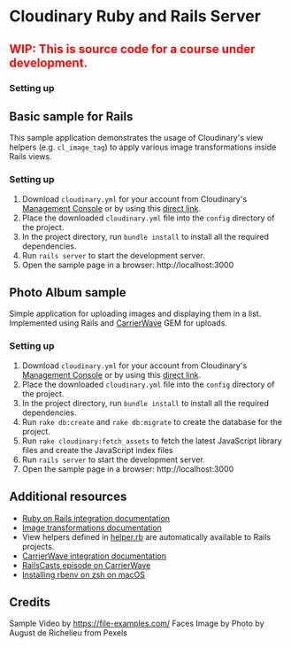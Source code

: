 # Cloudinary Ruby and Rails Server #

<h2 style="color:red">WIP: This is source code for a course under development.</h2>

### Setting up

## Basic sample for Rails

This sample application demonstrates the usage of Cloudinary's view helpers (e.g. `cl_image_tag`) to apply various image transformations inside Rails views.

### Setting up

1. Download `cloudinary.yml` for your account from Cloudinary's [Management Console](https://cloudinary.com/console) or by using this [direct link](https://cloudinary.com/console/cloudinary.yml).
1. Place the downloaded `cloudinary.yml` file into the `config` directory of the project.
1. In the project directory, run `bundle install` to install all the required dependencies.
1. Run `rails server` to start the development server.
1. Open the sample page in a browser: http://localhost:3000

## Photo Album sample

Simple application for uploading images and displaying them in a list. Implemented using Rails and [CarrierWave](https://github.com/jnicklas/carrierwave) GEM for uploads.

### Setting up

1. Download `cloudinary.yml` for your account from Cloudinary's [Management Console](https://cloudinary.com/console) or by using this [direct link](https://cloudinary.com/console/cloudinary.yml).
1. Place the downloaded `cloudinary.yml` file into the `config` directory of the project.
1. In the project directory, run `bundle install` to install all the required dependencies.
1. Run `rake db:create` and `rake db:migrate` to create the database for the project.
1. Run `rake cloudinary:fetch_assets` to fetch the latest JavaScript library files and create the JavaScript index files
1. Run `rails server` to start the development server.
1. Open the sample page in a browser: http://localhost:3000

## Additional resources ##

* [Ruby on Rails integration documentation](http://cloudinary.com/documentation/rails_integration)
* [Image transformations documentation](http://cloudinary.com/documentation/image_transformations)
* View helpers defined in [helper.rb](https://github.com/cloudinary/cloudinary_gem/blob/master/lib/cloudinary/helper.rb) are automatically available to Rails projects.
* [CarrierWave integration documentation](http://cloudinary.com/documentation/rails_integration#carrierwave)
* [RailsCasts episode on CarrierWave](http://railscasts.com/episodes/253-carrierwave-file-uploads)
* [Installing rbenv on zsh on macOS](https://programmingzen.com/installing-rbenv-on-zsh-on-macos/)


## Credits
Sample Video by https://file-examples.com/
Faces Image by Photo by August de Richelieu from Pexels

